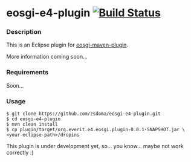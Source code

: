 eosgi-e4-plugin [![Build Status](https://travis-ci.org/zsdoma/eosgi-e4-plugin.svg?branch=pre_dist_goal)](https://travis-ci.org/zsdoma/eosgi-e4-plugin)
===============

### Description
This is an Eclipse plugin for [eosgi-maven-plugin](https://github.com/everit-org/eosgi-maven-plugin).

More information coming soon...

### Requirements

Soon...

### Usage
```
$ git clone https://github.com/zsdoma/eosgi-e4-plugin.git
$ cd eosgi-e4-plugin
$ mvn clean install
$ cp plugin/target/org.everit.e4.eosgi.plugin-0.0.1-SNAPSHOT.jar \
<your-eclipse-path>/dropins
```

This plugin is under development yet, so... you know... maybe not work correctly :)
    



